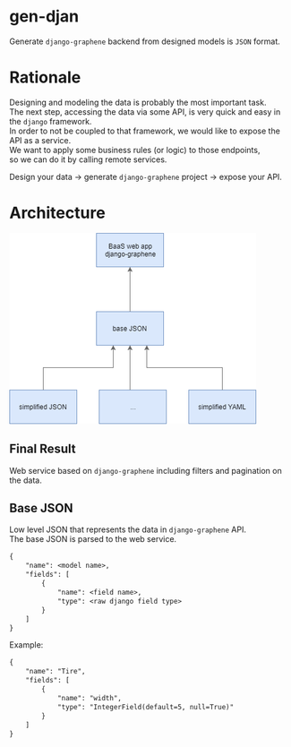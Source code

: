 # gen-djan

Generate `django-graphene` backend from designed models is `JSON` format.

# Rationale

Designing and modeling the data is probably the most important task.  
The next step, accessing the data via some API, is very quick and easy in the `django` framework.  
In order to not be coupled to that framework, we would like to expose the API as a service.  
We want to apply some business rules (or logic) to those endpoints,  
so we can do it by calling remote services.

Design your data -> generate `django-graphene` project -> expose your API.

# Architecture

![architecture](docs/architecture.png)

## Final Result

Web service based on `django-graphene` including filters and pagination on the data.

## Base JSON

Low level JSON that represents the data in `django-graphene` API.  
The base JSON is parsed to the web service.

```
{
    "name": <model name>,
    "fields": [
        {
            "name": <field name>,
            "type": <raw django field type>
        }
    ]
}
```

Example:

```
{
    "name": "Tire",
    "fields": [
        {
            "name": "width",
            "type": "IntegerField(default=5, null=True)"
        }
    ]
}
```